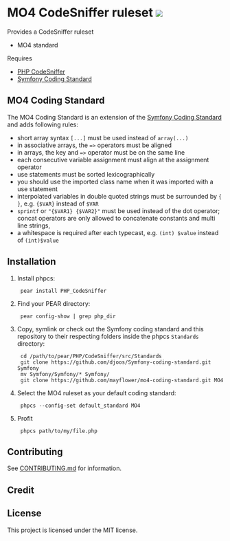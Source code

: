 # MO4 CodeSniffer ruleset <a href="https://travis-ci.org/mayflower/mo4-coding-standard/"><img src="https://secure.travis-ci.org/mayflower/mo4-coding-standard.png?branch=master"></a>

Provides a CodeSniffer ruleset

* MO4 standard

Requires

* [PHP CodeSniffer](https://github.com/squizlabs/PHP_CodeSniffer)
* [Symfony Coding Standard](https://github.com/djoos/Symfony-coding-standard)

## MO4 Coding Standard

The MO4 Coding Standard is an extension of the [Symfony Coding Standard](http://symfony.com/doc/current/contributing/code/standards.html) and adds following rules:

* short array syntax `[...]` must be used instead of  `array(...)`
* in associative arrays, the `=>` operators must be aligned
* in arrays, the key and `=>` operator must be on the same line
* each consecutive variable assignment must align at the assignment operator
* use statements must be sorted lexicographically
* you should use the imported class name when it was imported with a use statement
* interpolated variables in double quoted strings must be surrounded by `{ }`, e.g. `{$VAR}` instead of `$VAR`
* `sprintf` or `"{$VAR1} {$VAR2}"` must be used instead of the dot operator; concat operators are only allowed to concatenate constants and multi line strings,
* a whitespace is required after each typecast, e.g. `(int) $value` instead of `(int)$value`


## Installation

1. Install phpcs:

        pear install PHP_CodeSniffer

2. Find your PEAR directory:

        pear config-show | grep php_dir

3. Copy, symlink or check out the Symfony coding standard and this repository to their respecting folders inside the
   phpcs `Standards` directory:

        cd /path/to/pear/PHP/CodeSniffer/src/Standards
        git clone https://github.com/djoos/Symfony-coding-standard.git Symfony
        mv Symfony/Symfony/* Symfony/
        git clone https://github.com/mayflower/mo4-coding-standard.git MO4

4. Select the MO4 ruleset as your default coding standard:

        phpcs --config-set default_standard MO4

5. Profit

        phpcs path/to/my/file.php

## Contributing

See [CONTRIBUTING.md](CONTRIBUTING.md) for information.

## Credit


## License

This project is licensed under the MIT license.

